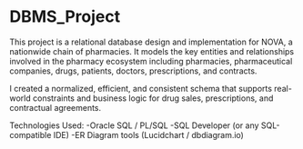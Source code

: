 # DBMS_Project
This project is a relational database design and implementation for NOVA, a nationwide chain of pharmacies. It models the key entities and relationships involved in the pharmacy ecosystem including pharmacies, pharmaceutical companies, drugs, patients, doctors, prescriptions, and contracts.

I created a normalized, efficient, and consistent schema that supports real-world constraints and business logic for drug sales, prescriptions, and contractual agreements.

Technologies Used:
-Oracle SQL / PL/SQL 
-SQL Developer (or any SQL-compatible IDE) 
-ER Diagram tools (Lucidchart / dbdiagram.io) 
 
